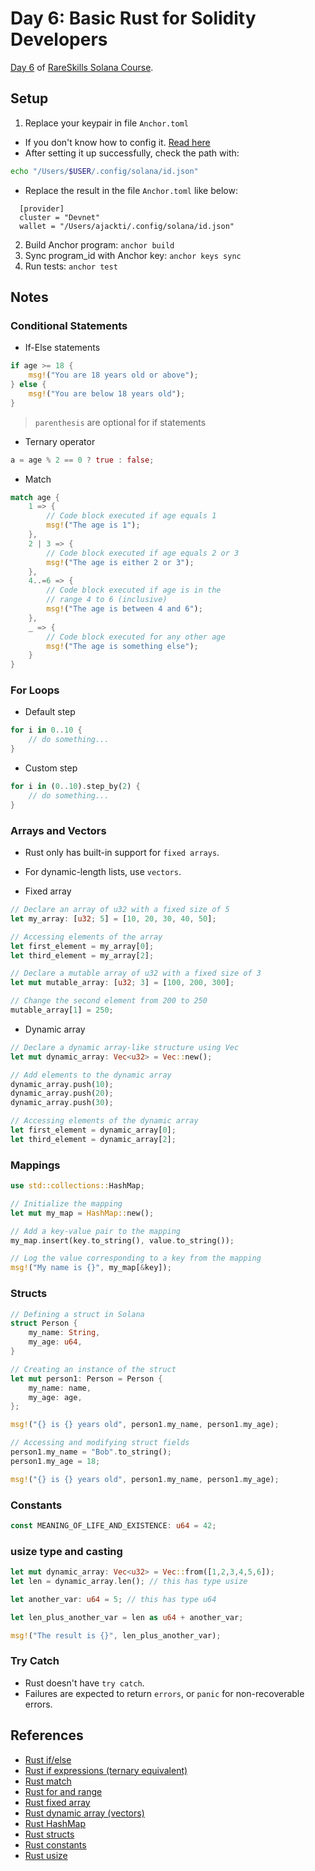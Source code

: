 # Day 6: Basic Rust for Solidity Developers

[Day 6](https://www.rareskills.io/post/rust-basic-syntax) of [RareSkills Solana Course](https://www.rareskills.io/solana-tutorial).

## Setup

1. Replace your keypair in file `Anchor.toml`

- If you don't know how to config it. [Read here](https://solana.com/developers/guides/getstarted/setup-local-development)
- After setting it up successfully, check the path with:

```bash
echo "/Users/$USER/.config/solana/id.json"
```

- Replace the result in the file `Anchor.toml` like below:

```
  [provider]
  cluster = "Devnet"
  wallet = "/Users/ajackti/.config/solana/id.json"
```

2. Build Anchor program: `anchor build`
3. Sync program_id with Anchor key: `anchor keys sync`
4. Run tests: `anchor test`

## Notes

### Conditional Statements

- If-Else statements

```rust
if age >= 18 {
    msg!("You are 18 years old or above");
} else {
    msg!("You are below 18 years old");
}
```

> `parenthesis` are optional for if statements

- Ternary operator

```rust
a = age % 2 == 0 ? true : false;
```

- Match

```rust
match age {
    1 => {
        // Code block executed if age equals 1
        msg!("The age is 1");
    },
    2 | 3 => {
        // Code block executed if age equals 2 or 3
        msg!("The age is either 2 or 3");
    },
    4..=6 => {
        // Code block executed if age is in the
        // range 4 to 6 (inclusive)
        msg!("The age is between 4 and 6");
    },
    _ => {
        // Code block executed for any other age
        msg!("The age is something else");
    }
}
```

### For Loops

- Default step

```rust
for i in 0..10 {
    // do something...
}
```

- Custom step

```rust
for i in (0..10).step_by(2) {
    // do something...
}
```

### Arrays and Vectors

- Rust only has built-in support for `fixed arrays`.
- For dynamic-length lists, use `vectors`.

- Fixed array

```rust
// Declare an array of u32 with a fixed size of 5
let my_array: [u32; 5] = [10, 20, 30, 40, 50];

// Accessing elements of the array
let first_element = my_array[0];
let third_element = my_array[2];

// Declare a mutable array of u32 with a fixed size of 3
let mut mutable_array: [u32; 3] = [100, 200, 300];

// Change the second element from 200 to 250
mutable_array[1] = 250;
```

- Dynamic array

```rust
// Declare a dynamic array-like structure using Vec
let mut dynamic_array: Vec<u32> = Vec::new();

// Add elements to the dynamic array
dynamic_array.push(10);
dynamic_array.push(20);
dynamic_array.push(30);

// Accessing elements of the dynamic array
let first_element = dynamic_array[0];
let third_element = dynamic_array[2];
```

### Mappings

```rust
use std::collections::HashMap;

// Initialize the mapping
let mut my_map = HashMap::new();

// Add a key-value pair to the mapping
my_map.insert(key.to_string(), value.to_string());

// Log the value corresponding to a key from the mapping
msg!("My name is {}", my_map[&key]);
```

### Structs

```rust
// Defining a struct in Solana
struct Person {
    my_name: String,
    my_age: u64,
}

// Creating an instance of the struct
let mut person1: Person = Person {
    my_name: name,
    my_age: age,
};

msg!("{} is {} years old", person1.my_name, person1.my_age);

// Accessing and modifying struct fields
person1.my_name = "Bob".to_string();
person1.my_age = 18;

msg!("{} is {} years old", person1.my_name, person1.my_age);
```

### Constants

```rust
const MEANING_OF_LIFE_AND_EXISTENCE: u64 = 42;
```

### usize type and casting

```rust
let mut dynamic_array: Vec<u32> = Vec::from([1,2,3,4,5,6]);
let len = dynamic_array.len(); // this has type usize

let another_var: u64 = 5; // this has type u64

let len_plus_another_var = len as u64 + another_var;

msg!("The result is {}", len_plus_another_var);
```

### Try Catch

- Rust doesn't have `try catch`.
- Failures are expected to return `errors`, or `panic` for non-recoverable errors.

## References

- [Rust if/else](https://doc.rust-lang.org/rust-by-example/flow_control/if_else.html)
- [Rust if expressions (ternary equivalent)](https://doc.rust-lang.org/reference/expressions/if-expr.html)
- [Rust match](https://doc.rust-lang.org/rust-by-example/flow_control/match.html)
- [Rust for and range](https://doc.rust-lang.org/rust-by-example/flow_control/for.html)
- [Rust fixed array](https://doc.rust-lang.org/std/primitive.array.html)
- [Rust dynamic array (vectors)](https://doc.rust-lang.org/rust-by-example/std/vec.html)
- [Rust HashMap](https://doc.rust-lang.org/std/collections/struct.HashMap.html)
- [Rust structs](https://doc.rust-lang.org/rust-by-example/custom_types/structs.html)
- [Rust constants](https://doc.rust-lang.org/rust-by-example/custom_types/constants.html)
- [Rust usize](https://doc.rust-lang.org/std/primitive.usize.html)
